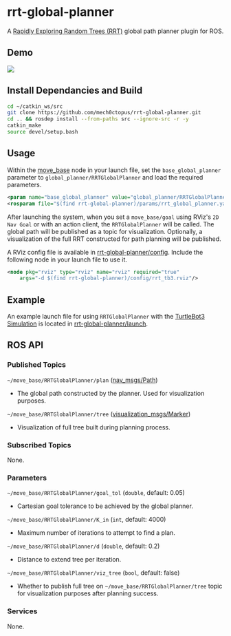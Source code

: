 # rrt-global-planner
A [Rapidly Exploring Random Trees (RRT)](https://en.wikipedia.org/wiki/Rapidly-exploring_random_tree) global path planner plugin for ROS.

## Demo
![](https://github.com/mech0ctopus/rrt-global-planner/raw/main/assets/rrt_tb3_rviz.gif)

## Install Dependancies and Build
```bash
cd ~/catkin_ws/src
git clone https://github.com/mech0ctopus/rrt-global-planner.git
cd .. && rosdep install --from-paths src --ignore-src -r -y
catkin_make
source devel/setup.bash
```

## Usage
Within the [move\_base](https://wiki.ros.org/move_base) node in your launch file, set the ````base_global_planner```` parameter to ```global_planner/RRTGlobalPlanner``` and load the required parameters.
```xml
<param name="base_global_planner" value="global_planner/RRTGlobalPlanner"/>
<rosparam file="$(find rrt-global-planner)/params/rrt_global_planner.yaml" command="load" />
```

After launching the system, when you set a ```move_base/goal``` using RViz's ```2D Nav Goal``` or with an action client, the ```RRTGlobalPlanner``` will be called. The global path will be published as a topic for visualization. Optionally, a visualization of the full RRT constructed for path planning will be published.

A RViz config file is available in [rrt-global-planner/config](https://github.com/mech0ctopus/rrt-global-planner/tree/main/config). Include the following node in your launch file to use it.
```xml
<node pkg="rviz" type="rviz" name="rviz" required="true"
    args="-d $(find rrt-global-planner)/config/rrt_tb3.rviz"/>
```

## Example
An example launch file for using  ```RRTGlobalPlanner``` with the [TurtleBot3 Simulation](https://emanual.robotis.com/docs/en/platform/turtlebot3/simulation/) is located in [rrt-global-planner/launch](https://github.com/mech0ctopus/rrt-global-planner/tree/main/launch).

## ROS API
### Published Topics
`~/move_base/RRTGlobalPlanner/plan` ([nav\_msgs/Path](http://docs.ros.org/api/nav_msgs/html/msg/Path.html))
- The global path constructed by the planner. Used for visualization purposes.

`~/move_base/RRTGlobalPlanner/tree` ([visualization\_msgs/Marker](http://docs.ros.org/en/api/visualization_msgs/html/msg/Marker.html))
- Visualization of full tree built during planning process.

### Subscribed Topics
None.

### Parameters
`~/move_base/RRTGlobalPlanner/goal_tol` (`double`, default: 0.05)
- Cartesian goal tolerance to be achieved by the global planner.

`~/move_base/RRTGlobalPlanner/K_in` (`int`, default: 4000)
- Maximum number of iterations to attempt to find a plan.

`~/move_base/RRTGlobalPlanner/d` (`double`, default: 0.2)
- Distance to extend tree per iteration.

`~/move_base/RRTGlobalPlanner/viz_tree` (`bool`, default: false)
- Whether to publish full tree on `~/move_base/RRTGlobalPlanner/tree` topic for visualization purposes after planning success. 

### Services
None.